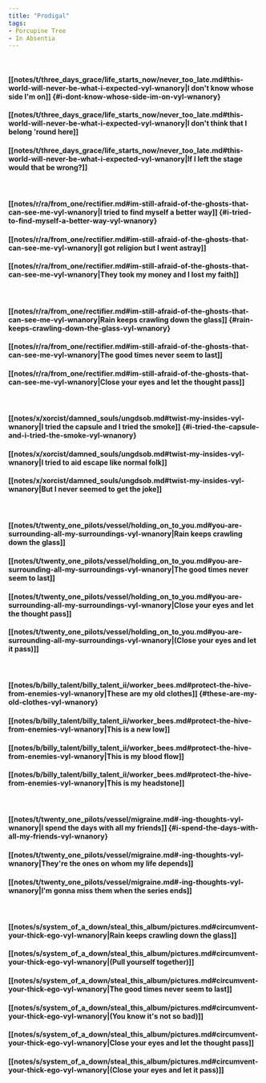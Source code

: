 ```yaml
---
title: "Prodigal"
tags:
- Porcupine Tree
- In Absentia
---
```

&nbsp;
#### [[notes/t/three_days_grace/life_starts_now/never_too_late.md#this-world-will-never-be-what-i-expected-vyl-wnanory|I don't know whose side I'm on]] {#i-dont-know-whose-side-im-on-vyl-wnanory}
#### [[notes/t/three_days_grace/life_starts_now/never_too_late.md#this-world-will-never-be-what-i-expected-vyl-wnanory|I don't think that I belong 'round here]]
#### [[notes/t/three_days_grace/life_starts_now/never_too_late.md#this-world-will-never-be-what-i-expected-vyl-wnanory|If I left the stage would that be wrong?]]
&nbsp;
#### [[notes/r/ra/from_one/rectifier.md#im-still-afraid-of-the-ghosts-that-can-see-me-vyl-wnanory|I tried to find myself a better way]] {#i-tried-to-find-myself-a-better-way-vyl-wnanory}
#### [[notes/r/ra/from_one/rectifier.md#im-still-afraid-of-the-ghosts-that-can-see-me-vyl-wnanory|I got religion but I went astray]]
#### [[notes/r/ra/from_one/rectifier.md#im-still-afraid-of-the-ghosts-that-can-see-me-vyl-wnanory|They took my money and I lost my faith]]
&nbsp;
#### [[notes/r/ra/from_one/rectifier.md#im-still-afraid-of-the-ghosts-that-can-see-me-vyl-wnanory|Rain keeps crawling down the glass]] {#rain-keeps-crawling-down-the-glass-vyl-wnanory}
#### [[notes/r/ra/from_one/rectifier.md#im-still-afraid-of-the-ghosts-that-can-see-me-vyl-wnanory|The good times never seem to last]]
#### [[notes/r/ra/from_one/rectifier.md#im-still-afraid-of-the-ghosts-that-can-see-me-vyl-wnanory|Close your eyes and let the thought pass]]
&nbsp;
#### [[notes/x/xorcist/damned_souls/ungdsob.md#twist-my-insides-vyl-wnanory|I tried the capsule and I tried the smoke]] {#i-tried-the-capsule-and-i-tried-the-smoke-vyl-wnanory}
#### [[notes/x/xorcist/damned_souls/ungdsob.md#twist-my-insides-vyl-wnanory|I tried to aid escape like normal folk]]
#### [[notes/x/xorcist/damned_souls/ungdsob.md#twist-my-insides-vyl-wnanory|But I never seemed to get the joke]]
&nbsp;
#### [[notes/t/twenty_one_pilots/vessel/holding_on_to_you.md#you-are-surrounding-all-my-surroundings-vyl-wnanory|Rain keeps crawling down the glass]]
#### [[notes/t/twenty_one_pilots/vessel/holding_on_to_you.md#you-are-surrounding-all-my-surroundings-vyl-wnanory|The good times never seem to last]]
#### [[notes/t/twenty_one_pilots/vessel/holding_on_to_you.md#you-are-surrounding-all-my-surroundings-vyl-wnanory|Close your eyes and let the thought pass]]
#### [[notes/t/twenty_one_pilots/vessel/holding_on_to_you.md#you-are-surrounding-all-my-surroundings-vyl-wnanory|(Close your eyes and let it pass)]]
&nbsp;
#### [[notes/b/billy_talent/billy_talent_ii/worker_bees.md#protect-the-hive-from-enemies-vyl-wnanory|These are my old clothes]] {#these-are-my-old-clothes-vyl-wnanory}
#### [[notes/b/billy_talent/billy_talent_ii/worker_bees.md#protect-the-hive-from-enemies-vyl-wnanory|This is a new low]]
#### [[notes/b/billy_talent/billy_talent_ii/worker_bees.md#protect-the-hive-from-enemies-vyl-wnanory|This is my blood flow]]
#### [[notes/b/billy_talent/billy_talent_ii/worker_bees.md#protect-the-hive-from-enemies-vyl-wnanory|This is my headstone]]
&nbsp;
#### [[notes/t/twenty_one_pilots/vessel/migraine.md#-ing-thoughts-vyl-wnanory|I spend the days with all my friends]] {#i-spend-the-days-with-all-my-friends-vyl-wnanory}
#### [[notes/t/twenty_one_pilots/vessel/migraine.md#-ing-thoughts-vyl-wnanory|They're the ones on whom my life depends]]
#### [[notes/t/twenty_one_pilots/vessel/migraine.md#-ing-thoughts-vyl-wnanory|I'm gonna miss them when the series ends]]
&nbsp;
#### [[notes/s/system_of_a_down/steal_this_album/pictures.md#circumvent-your-thick-ego-vyl-wnanory|Rain keeps crawling down the glass]]
#### [[notes/s/system_of_a_down/steal_this_album/pictures.md#circumvent-your-thick-ego-vyl-wnanory|(Pull yourself together)]]
#### [[notes/s/system_of_a_down/steal_this_album/pictures.md#circumvent-your-thick-ego-vyl-wnanory|The good times never seem to last]]
#### [[notes/s/system_of_a_down/steal_this_album/pictures.md#circumvent-your-thick-ego-vyl-wnanory|(You know it's not so bad)]]
#### [[notes/s/system_of_a_down/steal_this_album/pictures.md#circumvent-your-thick-ego-vyl-wnanory|Close your eyes and let the thought pass]]
#### [[notes/s/system_of_a_down/steal_this_album/pictures.md#circumvent-your-thick-ego-vyl-wnanory|(Close your eyes and let it pass)]]
